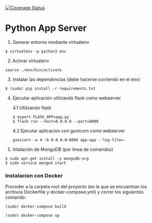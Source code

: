 [![Coverage Status](https://coveralls.io/repos/github/nicotruk/python-server/badge.svg?branch=Coverage)](https://coveralls.io/github/nicotruk/python-server?branch=Coverage)

# Python App Server

1. Generar entorno mediante virtualenv
```
$ virtualenv -p python3 env
```
2. Activar virtualenv
```
source ./env/bin/activate
```
3. Instalar las dependencias (debe hacerse corriendo en el env)
```
$ (sudo) pip install -r requirements.txt
```
4. Ejecutar aplicación utilizando flask como webserver

    4.1 Utilizando flask
    ```
    $ export FLASK_APP=app.py
    $ flask run --host=0.0.0.0 --port=8000
    ```
    4.2 Ejecutar aplicacion con gunicorn como webserver
    ```
    gunicorn -w 4 -b 0.0.0.0:8000 app:app --log-file=-
    ```
5. Intalación de MongoDB (por línea de comandos)
```
$ sudo apt-get install -y mongodb-org
$ sudo service mongod start
```

### Instalacion con Docker

Proceder a la carpeta root del proyecto (en la que se encuentran los archivos Dockerfile y docker-compose.yml) y correr los siguientes comando:

```
(sudo) docker-compose build
```

```
(sudo) docker-compose up
```